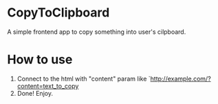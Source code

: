 # CopyToClipboard
A simple frontend app to copy something into user's cilpboard.

# How to use
1. Connect to the html with "content" param like `http://example.com/?content=text_to_copy
2. Done! Enjoy.
